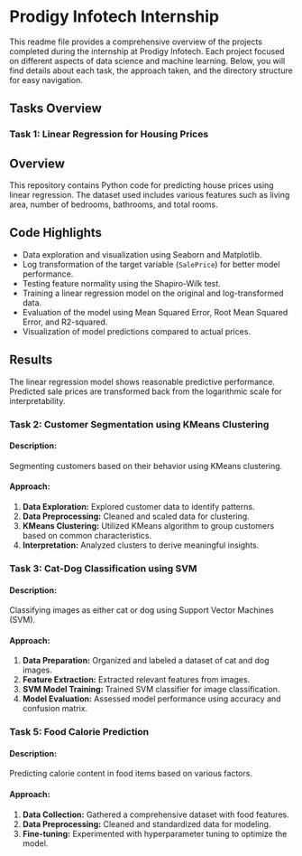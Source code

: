 # Prodigy Infotech Internship 


This readme file provides a comprehensive overview of the projects completed during the internship at Prodigy Infotech. Each project focused on different aspects of data science and machine learning. Below, you will find details about each task, the approach taken, and the directory structure for easy navigation.

## Tasks Overview

### Task 1: Linear Regression for Housing Prices

## Overview
This repository contains Python code for predicting house prices using linear regression. The dataset used includes various features such as living area, number of bedrooms, bathrooms, and total rooms.

## Code Highlights
- Data exploration and visualization using Seaborn and Matplotlib.
- Log transformation of the target variable (`SalePrice`) for better model performance.
- Testing feature normality using the Shapiro-Wilk test.
- Training a linear regression model on the original and log-transformed data.
- Evaluation of the model using Mean Squared Error, Root Mean Squared Error, and R2-squared.
- Visualization of model predictions compared to actual prices.

## Results
The linear regression model shows reasonable predictive performance. Predicted sale prices are transformed back from the logarithmic scale for interpretability.

### Task 2: Customer Segmentation using KMeans Clustering

#### Description:
Segmenting customers based on their behavior using KMeans clustering.

#### Approach:
1. **Data Exploration:** Explored customer data to identify patterns.
2. **Data Preprocessing:** Cleaned and scaled data for clustering.
3. **KMeans Clustering:** Utilized KMeans algorithm to group customers based on common characteristics.
4. **Interpretation:** Analyzed clusters to derive meaningful insights.

### Task 3: Cat-Dog Classification using SVM

#### Description:
Classifying images as either cat or dog using Support Vector Machines (SVM).

#### Approach:
1. **Data Preparation:** Organized and labeled a dataset of cat and dog images.
2. **Feature Extraction:** Extracted relevant features from images.
3. **SVM Model Training:** Trained SVM classifier for image classification.
4. **Model Evaluation:** Assessed model performance using accuracy and confusion matrix.

### Task 5: Food Calorie Prediction

#### Description:
Predicting calorie content in food items based on various factors.

#### Approach:
1. **Data Collection:** Gathered a comprehensive dataset with food features.
2. **Data Preprocessing:** Cleaned and standardized data for modeling.
3. **Fine-tuning:** Experimented with hyperparameter tuning to optimize the model.